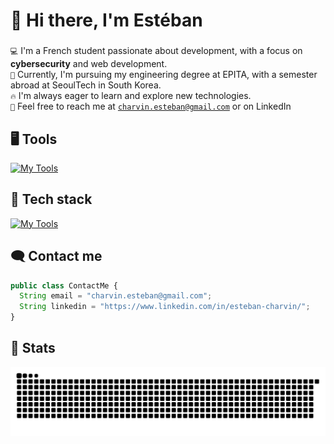 <h1 align="left">👋 Hi there, I'm Estéban</h1>

###

<p align="left"><code>💻</code> I'm a French student passionate about development, with a focus on <b>cybersecurity</b> and web development.<br>
  <code>📜</code> Currently, I'm pursuing my engineering degree at EPITA, with a semester abroad at SeoulTech in South Korea.<br>
  <code>🔥</code> I'm always eager to learn and explore new technologies.<br>
  <code>💬</code> Feel free to reach me at <a href="mailto:charvin.esteban@gmail.com"><code>charvin.esteban@gmail.com</code></a> or on LinkedIn
</p>

###

<h2 align"left">🖥️ Tools</h2>

[![My Tools](https://skillicons.dev/icons?i=vscode,vim,figma,cloudflare,postman,idea,rider,git,gitlab,github,androidstudio,pycharm)](https://skillicons.dev)

###

<h2 align="left">🔧 Tech stack</h2>

[![My Tools](https://skillicons.dev/icons?i=bash,c,cs,cpp,py,html,css,tailwind,js,ts,svelte,vue,nuxt,java,nodejs,deno,dart,flutter,docker,electron,mongodb,postgres,php)](https://skillicons.dev)

###

<h2 align="left">🗨️ Contact me</h2>

```ts
public class ContactMe {
  String email = "charvin.esteban@gmail.com";
  String linkedin = "https://www.linkedin.com/in/esteban-charvin/";
}
```

###
<h2 align="left">🐍 Stats</h2>

<img src="https://raw.githubusercontent.com/sl4shh/sl4shh/output/snake.svg" alt="Snake animation" />

###
